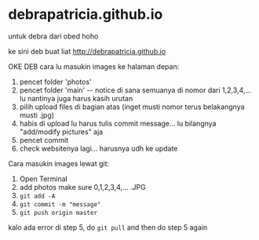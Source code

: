 # debrapatricia.github.io

untuk debra dari obed hoho

ke sini deb buat liat http://debrapatricia.github.io

OKE DEB cara lu masukin images ke halaman depan:

1. pencet folder 'photos'
2. pencet folder 'main' -- notice di sana semuanya di nomor dari 1,2,3,4,... lu nantinya juga harus kasih urutan
3. pilih upload files di bagian atas (inget musti nomor terus belakangnya musti .jpg)
4. habis di upload lu harus tulis commit message... lu bilangnya "add/modify pictures" aja
5. pencet commit
6. check websitenya lagi... harusnya udh ke update

Cara masukin images lewat git:

1. Open Terminal
2. add photos make sure 0,1,2,3,4,... .JPG
3. ``git add -A``
4. ``git commit -m "message"``
5. ``git push origin master``

kalo ada error di step 5, do ``git pull`` and then do step 5 again
